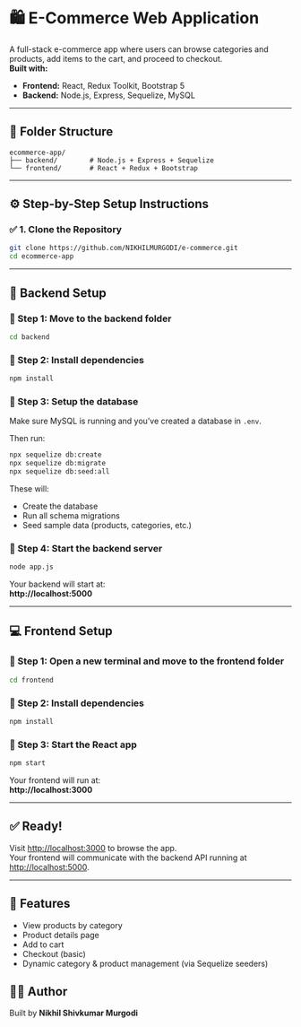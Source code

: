 # 🛍️ E-Commerce Web Application

A full-stack e-commerce app where users can browse categories and products, add items to the cart, and proceed to checkout.  
**Built with:**
- **Frontend:** React, Redux Toolkit, Bootstrap 5
- **Backend:** Node.js, Express, Sequelize, MySQL

---

## 📁 Folder Structure

```
ecommerce-app/
├── backend/        # Node.js + Express + Sequelize
└── frontend/       # React + Redux + Bootstrap
```

---

## ⚙️ Step-by-Step Setup Instructions

### ✅ 1. Clone the Repository
```bash
git clone https://github.com/NIKHILMURGODI/e-commerce.git
cd ecommerce-app
```

---

## 🚀 Backend Setup

### 🔹 Step 1: Move to the backend folder
```bash
cd backend
```

### 🔹 Step 2: Install dependencies
```bash
npm install
```

### 🔹 Step 3: Setup the database

Make sure MySQL is running and you’ve created a database in `.env`.

Then run:

```bash
npx sequelize db:create
npx sequelize db:migrate
npx sequelize db:seed:all
```

These will:
- Create the database
- Run all schema migrations
- Seed sample data (products, categories, etc.)

### 🔹 Step 4: Start the backend server
```bash
node app.js
```

Your backend will start at:  
**http://localhost:5000**

---

## 💻 Frontend Setup

### 🔹 Step 1: Open a new terminal and move to the frontend folder
```bash
cd frontend
```

### 🔹 Step 2: Install dependencies
```bash
npm install
```

### 🔹 Step 3: Start the React app
```bash
npm start
```

Your frontend will run at:  
**http://localhost:3000**

---

## ✅ Ready!

Visit [http://localhost:3000](http://localhost:3000) to browse the app.  
Your frontend will communicate with the backend API running at [http://localhost:5000](http://localhost:5000).

---

## 🧪 Features

- View products by category
- Product details page
- Add to cart
- Checkout (basic)
- Dynamic category & product management (via Sequelize seeders)


## 👨‍💻 Author

Built by **Nikhil Shivkumar Murgodi**



